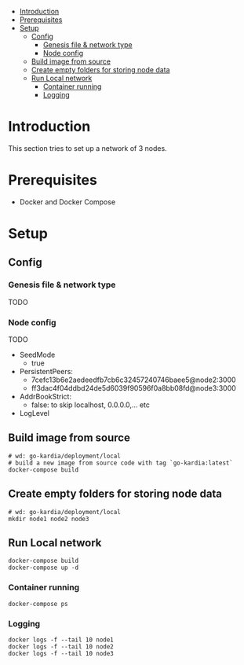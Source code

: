 - [Introduction](#introduction)
- [Prerequisites](#prerequisites)
- [Setup](#setup)
  - [Config](#config)
    - [Genesis file \& network type](#genesis-file--network-type)
    - [Node config](#node-config)
  - [Build image from source](#build-image-from-source)
  - [Create empty folders for storing node data](#create-empty-folders-for-storing-node-data)
  - [Run Local network](#run-local-network)
    - [Container running](#container-running)
    - [Logging](#logging)


# Introduction
This section tries to set up a network of 3 nodes.

# Prerequisites
- Docker and Docker Compose

# Setup

## Config
### Genesis file & network type
TODO

### Node config
TODO
- SeedMode
  - true
- PersistentPeers:
    - 7cefc13b6e2aedeedfb7cb6c32457240746baee5@node2:3000
    - ff3dac4f04ddbd24de5d6039f90596f0a8bb08fd@node3:3000  
- AddrBookStrict:
  - false: to skip localhost, 0.0.0.0,... etc
- LogLevel
## Build image from source
```
# wd: go-kardia/deployment/local
# build a new image from source code with tag `go-kardia:latest`
docker-compose build 
```

## Create empty folders for storing node data
```
# wd: go-kardia/deployment/local
mkdir node1 node2 node3
```


## Run Local network 
```
docker-compose build
docker-compose up -d
``` 

### Container running

```
docker-compose ps
```

### Logging
````
docker logs -f --tail 10 node1
docker logs -f --tail 10 node2
docker logs -f --tail 10 node3

